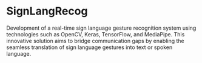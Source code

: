 # SignLangRecog
Development of a real-time sign language gesture recognition system using technologies such as OpenCV, Keras, TensorFlow, and MediaPipe. This innovative solution aims to bridge communication gaps by enabling the seamless translation of sign language gestures into text or spoken language.
